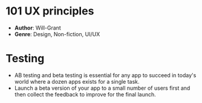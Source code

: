 # 101 UX principles
- **Author**: Will-Grant
- **Genre**: Design, Non-fiction, UI/UX 

# Testing
- AB testing and beta testing is essential for any app to succeed in today's world where a dozen apps exists for a single task. 
- Launch a beta version of your app to a small number of users first and then collect the feedback to improve for the final launch.


